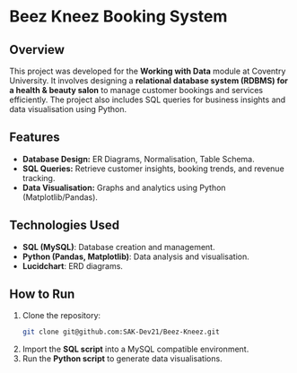 # Beez Kneez Booking System  

## **Overview**  
This project was developed for the **Working with Data** module at Coventry University. It involves designing a **relational database system (RDBMS) for a health & beauty salon** to manage customer bookings and services efficiently. The project also includes SQL queries for business insights and data visualisation using Python.  

## **Features**  
- **Database Design:** ER Diagrams, Normalisation, Table Schema.  
- **SQL Queries:** Retrieve customer insights, booking trends, and revenue tracking.  
- **Data Visualisation:** Graphs and analytics using Python (Matplotlib/Pandas).  

## **Technologies Used**  
- **SQL (MySQL)**: Database creation and management.  
- **Python (Pandas, Matplotlib)**: Data analysis and visualisation.  
- **Lucidchart**: ERD diagrams.  

## **How to Run**  
1. Clone the repository:  
   ```sh
   git clone git@github.com:SAK-Dev21/Beez-Kneez.git  
   ```  
2. Import the **SQL script** into a MySQL compatible environment.  
3. Run the **Python script** to generate data visualisations.  
